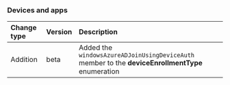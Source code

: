 ### Devices and apps

| **Change type** | **Version** | **Description** |
|:---|:---|:---|
|Addition|beta|Added the `windowsAzureADJoinUsingDeviceAuth` member to the **deviceEnrollmentType** enumeration|
